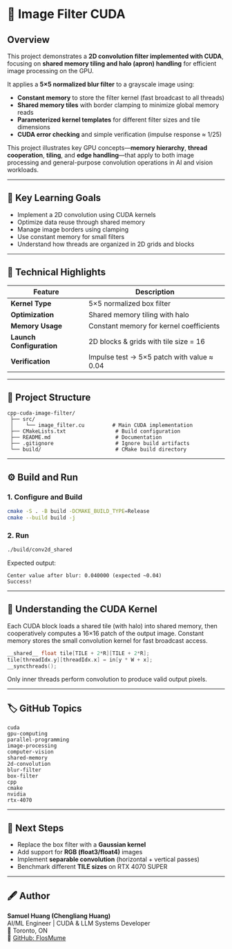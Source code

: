 # 🧩 Image Filter CUDA

## Overview
This project demonstrates a **2D convolution filter implemented with CUDA**, focusing on **shared memory tiling and halo (apron) handling** for efficient image processing on the GPU.

It applies a **5×5 normalized blur filter** to a grayscale image using:
- **Constant memory** to store the filter kernel (fast broadcast to all threads)
- **Shared memory tiles** with border clamping to minimize global memory reads
- **Parameterized kernel templates** for different filter sizes and tile dimensions
- **CUDA error checking** and simple verification (impulse response ≈ 1/25)

This project illustrates key GPU concepts—**memory hierarchy**, **thread cooperation**, **tiling**, and **edge handling**—that apply to both image processing and general-purpose convolution operations in AI and vision workloads.

---

## 🚀 Key Learning Goals
- Implement a 2D convolution using CUDA kernels
- Optimize data reuse through shared memory
- Manage image borders using clamping
- Use constant memory for small filters
- Understand how threads are organized in 2D grids and blocks

---

## 🧠 Technical Highlights
| Feature | Description |
|----------|--------------|
| **Kernel Type** | 5×5 normalized box filter |
| **Optimization** | Shared memory tiling with halo |
| **Memory Usage** | Constant memory for kernel coefficients |
| **Launch Configuration** | 2D blocks & grids with tile size = 16 |
| **Verification** | Impulse test → 5×5 patch with value ≈ 0.04 |

---

## 📂 Project Structure
```
cpp-cuda-image-filter/
 ├── src/
 │    └── image_filter.cu         # Main CUDA implementation
 ├── CMakeLists.txt                # Build configuration
 ├── README.md                     # Documentation
 ├── .gitignore                    # Ignore build artifacts
 └── build/                        # CMake build directory
```

---

## ⚙️ Build and Run

### 1. Configure and Build
```bash
cmake -S . -B build -DCMAKE_BUILD_TYPE=Release
cmake --build build -j
```

### 2. Run
```bash
./build/conv2d_shared
```

Expected output:
```
Center value after blur: 0.040000 (expected ~0.04)
Success!
```

---

## 🧩 Understanding the CUDA Kernel
Each CUDA block loads a shared tile (with halo) into shared memory, then cooperatively computes a 16×16 patch of the output image. Constant memory stores the small convolution kernel for fast broadcast access.

```cpp
__shared__ float tile[TILE + 2*R][TILE + 2*R];
tile[threadIdx.y][threadIdx.x] = in[y * W + x];
__syncthreads();
```

Only inner threads perform convolution to produce valid output pixels.

---

## 🏷️ GitHub Topics
```
cuda
gpu-computing
parallel-programming
image-processing
computer-vision
shared-memory
2d-convolution
blur-filter
box-filter
cpp
cmake
nvidia
rtx-4070
```

---

## 🧪 Next Steps
- Replace the box filter with a **Gaussian kernel**
- Add support for **RGB (float3/float4)** images
- Implement **separable convolution** (horizontal + vertical passes)
- Benchmark different **TILE sizes** on RTX 4070 SUPER

---

## 🖋️ Author
**Samuel Huang (Chengliang Huang)**  
AI/ML Engineer | CUDA & LLM Systems Developer  
📍 Toronto, ON  
🔗 [GitHub: FlosMume](https://github.com/FlosMume)

